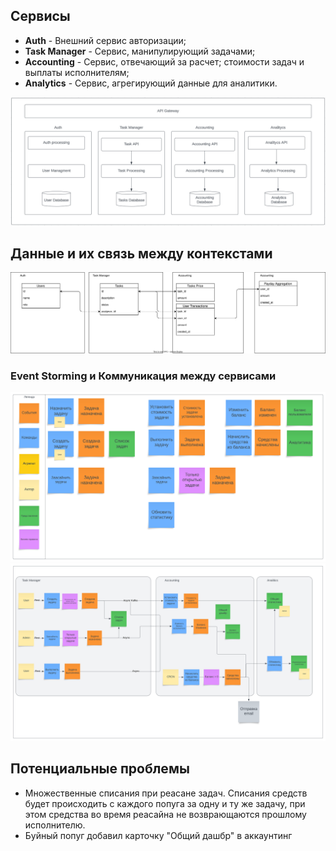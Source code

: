 ## Сервисы

- **Auth** - Внешний сервис авторизации;
- **Task Manager** - Сервис, манипулирующий задачами;
- **Accounting** - Сервис, отвечающий за расчет; стоимости задач и выплаты исполнителям;
- **Analytics** - Сервис, агрегирующий данные для аналитики.

![Общая картина](./docs/common.png)

##  Данные и их связь между контекстами
![Общая картина](./docs/data.svg)

### Event Storming и Коммуникация между сервисами
![Общая картина](./docs/legend.svg)
![Общая картина](./docs/context.svg)


## Потенциальные проблемы
- Множественные списания при реасане задач. Списания средств будет происходить с каждого попуга за одну и ту же задачу, при этом средства во время реасайна не возврающаются прошлому исполнителю.
- Буйный попуг добавил карточку "Общий дашбр" в аккаунтинг